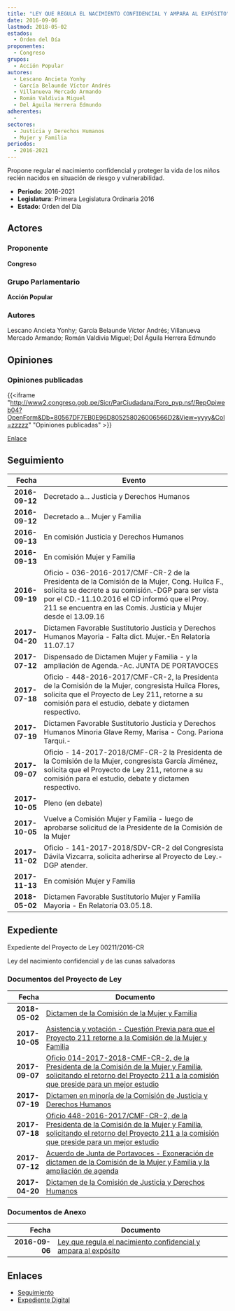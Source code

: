 ```yaml
---
title: "LEY QUE REGULA EL NACIMIENTO CONFIDENCIAL Y AMPARA AL EXPÓSITO"
date: 2016-09-06
lastmod: 2018-05-02
estados: 
  - Orden del Día
proponentes: 
  - Congreso
grupos: 
  - Acción Popular
autores: 
  - Lescano Ancieta Yonhy
  - García Belaunde Víctor Andrés
  - Villanueva Mercado Armando
  - Román Valdivia Miguel
  - Del Águila Herrera Edmundo
adherentes: 
  - 
sectores: 
  - Justicia y Derechos Humanos
  - Mujer y Familia
periodos: 
  - 2016-2021
---
```


Propone regular el nacimiento confidencial y proteger la vida de los niños recién nacidos en situación de riesgo y vulnerabilidad.

- **Periodo**: 2016-2021
- **Legislatura**: Primera Legislatura Ordinaria 2016
- **Estado**: Orden del Día

## Actores

### Proponente

**Congreso**

### Grupo Parlamentario

**Acción Popular**

### Autores

Lescano Ancieta Yonhy; García Belaunde Víctor Andrés; Villanueva Mercado Armando; Román Valdivia Miguel; Del Águila Herrera Edmundo


## Opiniones

### Opiniones publicadas

{{<iframe "http://www2.congreso.gob.pe/Sicr/ParCiudadana/Foro_pvp.nsf/RepOpiweb04?OpenForm&Db=80567DF7EB0E96D805258026006566D2&View=yyyy&Col=zzzzz" "Opiniones publicadas" >}}

[Enlace](http://www2.congreso.gob.pe/Sicr/ParCiudadana/Foro_pvp.nsf/RepOpiweb04?OpenForm&Db=80567DF7EB0E96D805258026006566D2&View=yyyy&Col=zzzzz)

## Seguimiento

| Fecha | Evento |
|------:|--------|
| **2016-09-12** | Decretado a... Justicia y Derechos Humanos|
| **2016-09-12** | Decretado a... Mujer y Familia|
| **2016-09-13** | En comisión Justicia y Derechos Humanos|
| **2016-09-13** | En comisión Mujer y Familia|
| **2016-09-19** | Oficio - 036-2016-2017/CMF-CR-2 de la Presidenta de la Comisión de la Mujer, Cong. Huilca F., solicita se decrete a su comisión.-DGP para ser vista por el CD.-11.10.2016 el CD informó que el Proy. 211 se encuentra en las Comis. Justicia y Mujer desde el 13.09.16|
| **2017-04-20** | Dictamen Favorable Sustitutorio Justicia y Derechos Humanos Mayoria - Falta dict. Mujer.-En Relatoría 11.07.17|
| **2017-07-12** | Dispensado de Dictamen Mujer y Familia - y la ampliación de Agenda.-Ac. JUNTA DE PORTAVOCES|
| **2017-07-18** | Oficio - 448-2016-2017/CMF-CR-2, la Presidenta de la Comisión de la Mujer, congresista Huilca Flores, solicita que el Proyecto de Ley 211, retorne a su comisión para el estudio, debate y dictamen respectivo.|
| **2017-07-19** | Dictamen Favorable Sustitutorio Justicia y Derechos Humanos Minoria Glave Remy, Marisa - Cong. Pariona Tarqui.-|
| **2017-09-07** | Oficio - 14-2017-2018/CMF-CR-2 la Presidenta de la Comisión de la Mujer, congresista García Jiménez, solicita que el Proyecto de Ley 211, retorne a su comisión para el estudio, debate y dictamen respectivo.|
| **2017-10-05** | Pleno (en debate)|
| **2017-10-05** | Vuelve a Comisión Mujer y Familia - luego de aprobarse solicitud de la Presidente de la Comisión de la Mujer|
| **2017-11-02** | Oficio - 141-2017-2018/SDV-CR-2 del Congresista Dávila Vizcarra, solicita adherirse al Proyecto de Ley.-DGP atender.|
| **2017-11-13** | En comisión Mujer y Familia|
| **2018-05-02** | Dictamen Favorable Sustitutorio Mujer y Familia Mayoria - En Relatoría 03.05.18.|


## Expediente

Expediente del Proyecto de Ley 00211/2016-CR

Ley del nacimiento confidencial y de las cunas salvadoras


### Documentos del Proyecto de Ley

| Fecha | Documento |
|------:|--------|
| **2018-05-02** | [Dictamen de la Comisión de la Mujer y Familia](http://www.leyes.congreso.gob.pe/Documentos/2016_2021/Dictamenes/Proyectos_de_Ley/00211DC16MAY20180502.pdf) |
| **2017-10-05** | [Asistencia y votación - Cuestión Previa para que el Proyecto 211 retorne a la Comisión de la Mujer y Familia](http://www.leyes.congreso.gob.pe/Documentos/2016_2021/Asistencia_y_Votacion/Proyectos_de_Ley/AVCP0021120171005.pdf) |
| **2017-09-07** | [Oficio 014-2017-2018-CMF-CR-2, de la Presidenta de la Comisión de la Mujer y Familia, solicitando el retorno del Proyecto 211 a la comisión que preside para un mejor estudio](http://www.leyes.congreso.gob.pe/Documentos/2016_2021/Oficios/Comisiones_Ordinarias/OFICIO-014-2017-2018-CMF-CR-2.pdf) |
| **2017-07-19** | [Dictamen en minoría de la Comisión de Justicia y Derechos Humanos](http://www.leyes.congreso.gob.pe/Documentos/2016_2021/Dictamenes/Proyectos_de_Ley/00211DC15MIN20170719.pdf) |
| **2017-07-18** | [Oficio 448-2016-2017/CMF-CR-2, de la Presidenta de la Comisión de la Mujer y Familia, solicitando el retorno del Proyecto 211 a la comisión que preside para un mejor estudio](http://www.leyes.congreso.gob.pe/Documentos/2016_2021/Oficios/Comisiones_Ordinarias/OFICIO-448-2016-2017-CMF-CR-2.pdf) |
| **2017-07-12** | [Acuerdo de Junta de Portavoces - Exoneración de dictamen de la Comisión de la Mujer y Familia y la ampliación de agenda](http://www.leyes.congreso.gob.pe/Documentos/2016_2021/Acuerdos/Junta_Portavoces/AJP0021120170712.pdf) |
| **2017-04-20** | [Dictamen de la Comisión de Justicia y Derechos Humanos](http://www.leyes.congreso.gob.pe/Documentos/2016_2021/ADLP/Normas_Legales/30550-LEY.pdf) |

### Documentos de Anexo

| Fecha | Documento |
|------:|--------|
| **2016-09-06** | [Ley que regula el nacimiento confidencial y ampara al expósito](http://www.leyes.congreso.gob.pe/Documentos/2016_2021/Proyectos_de_Ley_y_de_Resoluciones_Legislativas/PL0021120160906..pdf) |

## Enlaces 

- [Seguimiento](http://www2.congreso.gob.pehttp://www2.congreso.gob.pe/Sicr/TraDocEstProc/CLProLey2016.nsf/f7fff46988ca05b1052578e100829cc7/fa879973d601a4fc05258026007b64a9?OpenDocument)
- [Expediente Digital](http://www2.congreso.gob.pehttp://www2.congreso.gob.pe/Sicr/TraDocEstProc/CLProLey2016.nsf/f7fff46988ca05b1052578e100829cc7/fa879973d601a4fc05258026007b64a9?OpenDocument&Click=05257FB7005EB655.eb71d0cf91d8294e05256cdf006b5706/$Body/0.1C6C)
